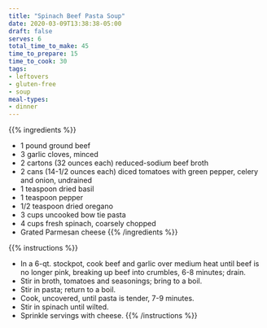 ```yaml
---
title: "Spinach Beef Pasta Soup"
date: 2020-03-09T13:38:38-05:00
draft: false
serves: 6
total_time_to_make: 45
time_to_prepare: 15
time_to_cook: 30
tags:
- leftovers
- gluten-free
- soup
meal-types:
- dinner
---
```


{{% ingredients %}}
- 1 pound ground beef
- 3 garlic cloves, minced
- 2 cartons (32 ounces each) reduced-sodium beef broth
- 2 cans (14-1/2 ounces each) diced tomatoes with green pepper, celery and onion, undrained
- 1 teaspoon dried basil
- 1 teaspoon pepper
- 1/2 teaspoon dried oregano
- 3 cups uncooked bow tie pasta
- 4 cups fresh spinach, coarsely chopped
- Grated Parmesan cheese
{{% /ingredients %}}

{{% instructions %}}
- In a 6-qt. stockpot, cook beef and garlic over medium heat until beef is no longer pink, breaking up beef into crumbles, 6-8 minutes; drain. 
- Stir in broth, tomatoes and seasonings; bring to a boil.
- Stir in pasta; return to a boil.
- Cook, uncovered, until pasta is tender, 7-9 minutes.
- Stir in spinach until wilted.
- Sprinkle servings with cheese.
{{% /instructions %}}
